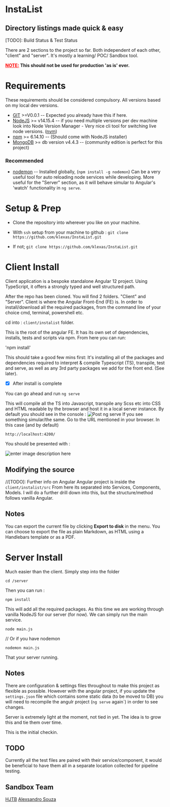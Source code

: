 
# InstaList
## Directory listings made quick & easy 

[TODO]: Build Status & Test Status

There are 2 sections to the project so far. Both independent of each other, "client" and "server". It's mostly a learning/ POC/ Sandbox tool. 

**<span style="color:red; font-weight:bold; text-decoration:underline;">NOTE:</span> **This should not be used for production 'as is' ever**.** 

# Requirements
These requirements should be considered compulsory. All versions based on my local dev versions. 

 - [GIT](https://git-scm.com/downloads) >=V0.0.1 -- Expected you already have this if here. 
 - [NodeJS](https://nodejs.org/it/) >= v14.15.4 -- if you need multiple versions per dev machine look into Node Version Manager - Very nice cli tool for switching live node versions. ([nvm](https://github.com/nvm-sh/nvm))
 - [npm](https://nodejs.org/it/) >= 6.14.10 -- (Should come with NodeJS installer)
 - [MongoDB](https://www.mongodb.com/try/download/community) >= db version v4.4.3 -- (community edition is perfect for this project)

### Recommended 

 - [nodemon](https://www.npmjs.com/package/nodemon) -- Installed globally, (`npm install -g nodemon`) Can be a very useful tool for auto reloading node services while developing. More useful for the "Server" section, as it will behave simular to Angular's 'watch' functionality in `ng serve`.

# Setup & Prep 

 - Clone the repository into wherever you like on your machine.
 
 - With `ssh` setup from your machine to github :
`git clone https://github.com/klexas/InstaList.git`
 - If not;
`git clone https://github.com/klexas/InstaList.git`


# Client Install

Client application is a bespoke standalone Angular 12 project. Using TypeScript, it offers a strongly typed and well structured path.

After the repo has been cloned. You will find 2 folders. "Client" and "Server". Client is where the Angular Front-End (FE) is. 
In order to install/download all the required packages, from the command line of your choice cmd, terminal, powershell etc. 

cd into : `client/instalist` folder.

This is the root of the angular FE. It has its own set of dependencies, installs, tests and scripts via npm.  From here you can run: 

'npm install'

This should take a good few mins first: It's installing all of the packages and dependencies required to interpret & compile Typescript (TS),  transpile, test and serve, as well as any 3rd party packages we add for the front end.  (See later).

 - [x] After install is complete

You can go ahead and run 
`ng serve`

This will compile all the TS into Javascript, transpile any Scss etc into CSS and HTML readable by the browser and host it in a local server instance. By default you should see in the console : 
![Post ng serve](https://images2.imgbox.com/4d/6f/s7BeHXD7_o.png)
If you see something simular/the same. Go to the URL mentioned in your browser. In this case (and by default)

`http://localhost:4200/`

You should be presented with : 

![enter image description here](https://images2.imgbox.com/fb/71/k0XhV7XT_o.png)



## Modifying the source

//[TODO]: Further info on Angular
Angular project is inside the `client/instalist/src` From here its separated into Services, Components, Models. 
I will do a further drill down into this, but the structure/method follows vanilla Angular. 


## Notes

You can export the current file by clicking **Export to disk** in the menu. You can choose to export the file as plain Markdown, as HTML using a Handlebars template or as a PDF.


# Server Install

Much easier than the client. Simply step into the folder 

`cd /server`

Then you can run : 

`npm install`

This will add all the required packages. As this time we are working through vanilla NodeJS for our server (for now). 
We can simply run the main service. 

`node main.js`

// Or if you have nodemon

`nodemon main.js`

That your server running.

## Notes

There are configuration & settings files throughout to make this project as flexible as possible. However with the angular project, if you update the `settings.json` file which contains some static data (to be moved to DB) you will need to recompile the angulr project (`ng serve` again`) in order to see changes. 

Server is extremely light at the moment, not tied in yet. The idea is to grow this and tie them over time. 

This is the initial checkin. 



## TODO

Currently all the test files are paired with their service/component, it would be beneficial to have them all in a separate location collected for pipeline testing. 

## Sandbox Team

[HJTB](https://github.com/hjtb)
[Alexsandro Souza](https://github.com/apssouza22)
